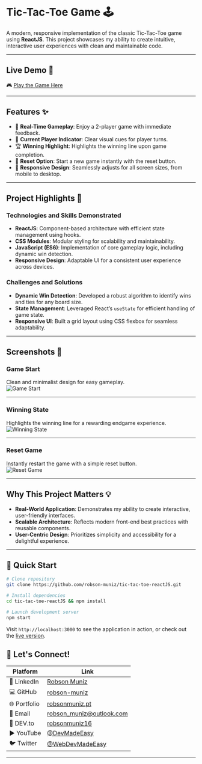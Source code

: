 # **Tic-Tac-Toe Game** 🕹️  
A modern, responsive implementation of the classic Tic-Tac-Toe game using **ReactJS**. This project showcases my ability to create intuitive, interactive user experiences with clean and maintainable code.  

---

## **Live Demo** 🚀  
🎮 [Play the Game Here](https://cheerful-empanada-bb1fe5.netlify.app)

---

## **Features** ✨  
- 🎲 **Real-Time Gameplay**: Enjoy a 2-player game with immediate feedback.  
- 🎯 **Current Player Indicator**: Clear visual cues for player turns.  
- 🏆 **Winning Highlight**: Highlights the winning line upon game completion.  
- 🔄 **Reset Option**: Start a new game instantly with the reset button.  
- 📱 **Responsive Design**: Seamlessly adjusts for all screen sizes, from mobile to desktop.

---

## **Project Highlights** 🌟  
### **Technologies and Skills Demonstrated**  
- **ReactJS**: Component-based architecture with efficient state management using hooks.  
- **CSS Modules**: Modular styling for scalability and maintainability.  
- **JavaScript (ES6)**: Implementation of core gameplay logic, including dynamic win detection.  
- **Responsive Design**: Adaptable UI for a consistent user experience across devices.  

### **Challenges and Solutions**  
- **Dynamic Win Detection**: Developed a robust algorithm to identify wins and ties for any board size.  
- **State Management**: Leveraged React’s `useState` for efficient handling of game state.  
- **Responsive UI**: Built a grid layout using CSS flexbox for seamless adaptability.  

---

## **Screenshots** 📸  

### **Game Start**  
Clean and minimalist design for easy gameplay.  
![Game Start](https://github.com/user-attachments/assets/af6d2fba-8440-41a4-9902-4fb28d64a5df)

---

### **Winning State**  
Highlights the winning line for a rewarding endgame experience.  
![Winning State](https://github.com/user-attachments/assets/fe99d3eb-473e-4c2b-ac08-86cc613a897d)

---

### **Reset Game**  
Instantly restart the game with a simple reset button.  
![Reset Game](https://github.com/user-attachments/assets/a4421a69-3a89-4bd6-92d0-59873d9b1e45)

---

## **Why This Project Matters** 💡  
- **Real-World Application**: Demonstrates my ability to create interactive, user-friendly interfaces.  
- **Scalable Architecture**: Reflects modern front-end best practices with reusable components.  
- **User-Centric Design**: Prioritizes simplicity and accessibility for a delightful experience.

---

## 🔧 Quick Start

```bash
# Clone repository
git clone https://github.com/robson-muniz/tic-tac-toe-reactJS.git

# Install dependencies
cd tic-tac-toe-reactJS && npm install

# Launch development server
npm start
```

Visit `http://localhost:3000` to see the application in action, or check out the [live version](https://cheerful-empanada-bb1fe5.netlify.app).

## 🤝 Let's Connect!

| Platform | Link |
|----------|------|
| 💼 LinkedIn | [Robson Muniz](https://www.linkedin.com/in/robson-muniz/) |
| 💻 GitHub | [robson-muniz](https://github.com/robson-muniz/) |
| 🌐 Portfolio | [robsonmuniz.pt](https://www.robsonmuniz.pt) |
| 📧 Email | [robson_muniz@outlook.com](mailto:robson_muniz@outlook.com) |
| 📝 DEV.to | [robsonmuniz16](https://dev.to/robsonmuniz16) |
| ▶️ YouTube | [@DevMadeEasy](https://www.youtube.com/@DevMadeEasy) |
| 🐦 Twitter | [@WebDevMadeEasy](https://x.com/WebDevMadeEasy) |

---
